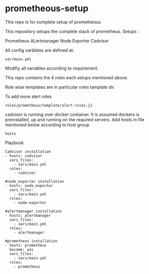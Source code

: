# prometheous-setup
This repo is for complete setup of prometheous

This repository setups the complete stack of prometheus.
Setups :

Prometheus
ALertmanager
Node Exporter
Cadvisor


All config varibbles are defined at:

```
var/main.yml
```

Modifiy all variables according to requirement.

This repo contains the 4 roles each setups mentioned above.

Role wise templates are in particular roles tamplate dir.

To add more alert roles
```
roles/prometheus/template/alert-rules.j2
```

cadvisor is running over docker container.
It is assumed dockers is preinstalled, up and running on the required servers.
Add hosts in file mentioned below according to host group.
```
hosts
```

Playbook

```
Cadvisor installation
- hosts: cadvisor
  vars_files:
    - vars/main.yml
  roles:
    - cadvisor

#node_exporter installation
- hosts: node_exporter
  vars_files:
    - vars/main.yml
  roles:
    - node-exporter

#alertmanager installation
- hosts: alertmanager
  vars_files:
    - vars/main.yml
  roles:
    - alertmanager

#prometheus installation
- hosts: prometheus
  become: yes
  vars_files:
    - vars/main.yml
  roles:
    - prometheus
```

